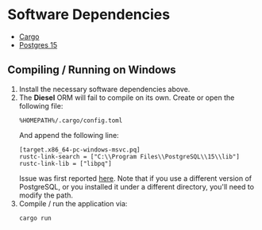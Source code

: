 # Software Dependencies
* [Cargo](https://doc.rust-lang.org/cargo/getting-started/installation.html)
* [Postgres 15](https://www.postgresql.org/download/windows/)

## Compiling / Running on Windows
1. Install the necessary software dependencies above.
2.
    The **Diesel** ORM will fail to compile on its own. Create or open the following file:
    ```
    %HOMEPATH%/.cargo/config.toml
    ```
    And append the following line:
    ```
    [target.x86_64-pc-windows-msvc.pq]
    rustc-link-search = ["C:\\Program Files\\PostgreSQL\\15\\lib"]
    rustc-link-lib = ["libpq"]  
    ```
    Issue was first reported [here](https://github.com/diesel-rs/diesel/issues/2519).
    Note that if you use a different version of PostgreSQL, or you installed it under a different directory, you'll need to modify the path.
3.
    Compile / run the application via:
    ```rust
    cargo run
    ```
